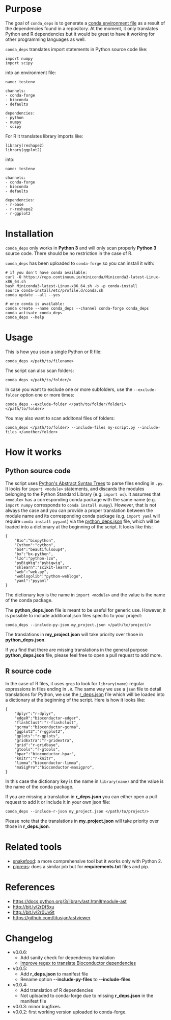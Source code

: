 # Purpose

The goal of `conda_deps` is to generate a [conda environment file](https://bit.ly/2THhLnA) as a result of
the dependencies found in a repository. At the moment, it only translates Python and R dependencies
but it would be great to have it working for other programming languages as well.

`conda_deps` translates import statements in Python source code like:

    import numpy
    import scipy

into an environment file:

    name: testenv
    
    channels:
    - conda-forge
    - bioconda
    - defaults

    dependencies:
    - python
    - numpy
    - scipy

For R it translates library imports like:

    library(reshape2)
    library(ggplot2)

into:

    name: testenv
    
    channels:
    - conda-forge
    - bioconda
    - defaults

    dependencies:
    - r-base
    - r-reshape2    
    - r-ggplot2

# Installation

`conda_deps` only works in **Python 3** and will only scan properly **Python 3** source code.
There should be no restriction in the case of R.

`conda_deps` has been uploaded to `conda-forge` so you can install it with:

    # if you don't have conda available:
    curl -O https://repo.continuum.io/miniconda/Miniconda3-latest-Linux-x86_64.sh
    bash Miniconda3-latest-Linux-x86_64.sh -b -p conda-install
    source conda-install/etc/profile.d/conda.sh 
    conda update --all --yes
    
    # once conda is available:
    conda create --name conda_deps --channel conda-forge conda_deps
    conda activate conda_deps
    conda_deps --help

# Usage

This is how you scan a single Python or R file:

    conda_deps </path/to/filename>
    
The script can also scan folders:

    conda_deps </path/to/folder/>
    
In case you want to exclude one or more subfolders, use the `--exclude-folder` option one or more times:

    conda_deps --exclude-folder </path/to/folder/folder1> </path/to/folder>

You may also want to scan additonal files of folders:

    conda_deps </path/to/folder> --include-files my-script.py --include-files </another/folder>
    
# How it works

## Python source code
    
The script uses [Python's Abstract Syntax Trees](https://docs.python.org/3/library/ast.html#module-ast)
to parse files ending in `.py`. It looks for `import <module>` statements, and discards the modules belonging to the
Python Standard Library (e.g. `import os`). It assumes that `<module>` has a corresponding conda package
with the same name (e.g. `import numpy` corresponds to `conda install numpy`). However, that is not
always the case and you can provide a proper translation between the module name and its corresponding
conda package (e.g. `import yaml` will require `conda install pyyaml`) via the 
[python_deps.json](https://github.com/cgat-developers/conda-deps/blob/master/conda_deps/python_deps.json) file, which
will be loaded into a dictionary at the beginning of the script. It looks like this:

    {
        "Bio":"biopython",
        "Cython":"cython",
        "bs4":"beautifulsoup4",
        "bx":"bx-python",
        "lzo":"python-lzo",
        "pyBigWig":"pybigwig",
        "sklearn":"scikit-learn",
        "web":"web.py",
        "weblogolib":"python-weblogo",
        "yaml":"pyyaml"
    }    

The dictionary key is the name in `import <module>` and the value is the name of the conda package. 

The **python_deps.json** file is meant to be useful for generic use. However, it is possible to include
additional json files specific to your project:

    conda_deps --include-py-json my_project.json </path/to/project/>

The translations in **my_project.json** will take priority over those in **python_deps.json**.

If you find that there are missing translations in the general purpose **python_deps.json** file, please
feel free to open a pull request to add more.

## R source code

In the case of R files, it uses `grep` to look for `library(name)` regular expressions in files ending in `.R`.
The same way we use a `json` file to detail translations for Python, 
we use the [r_deps.json](https://github.com/cgat-developers/conda-deps/blob/master/conda_deps/r_deps.json)
file which will be loaded into a dictionary at the beginning of the script. Here is how it looks like:

    {
        "dplyr":"r-dplyr",
        "edgeR":"bioconductor-edger",
        "flashClust":"r-flashclust",
        "gcrma":"bioconductor-gcrma",
        "ggplot2":"r-ggplot2",
        "gplots":"r-gplots",
        "gridExtra":"r-gridextra",
        "grid":"r-gridbase",
        "gtools":"r-gtools",
        "hpar":"bioconductor-hpar",
        "knitr":"r-knitr",
        "limma":"bioconductor-limma",
        "maSigPro":"bioconductor-masigpro",
    }

In this case the dictionary key is the name in `library(name)` and the value is the name of the conda package.

If you are missing a translation in **r_deps.json** you can either open a pull request to add it or include it
in your own json file:

    conda_deps --include-r-json my_project.json </path/to/project/>
    
Please note that the translations in **my_project.json** will take priority over those in **r_deps.json**.

# Related tools

* [snakefood](http://furius.ca/snakefood/): a more comprehensive tool but it works only with Python 2.
* [pipreqs](https://github.com/bndr/pipreqs): does a similar job but for **requirements.txt** files and pip.

# References

* https://docs.python.org/3/library/ast.html#module-ast
* http://bit.ly/2rDf5xu
* http://bit.ly/2r0Uv9t
* https://github.com/titusjan/astviewer

# Changelog

* v0.0.6:
  - Add sanity check for dependency translation
  - [Improve regex to translate Bioconductor dependencies](https://github.com/cgat-developers/conda-deps/pull/3)
* v0.0.5:
  - Add **r_deps.json** to manifest file
  - Rename option **--include-py-files** to **--include-files**
* v0.0.4: 
  - Add translation of R dependencies
  - Not uploaded to conda-forge due to missing **r_deps.json** in the manifest file
* v0.0.3: minor bugfixes.
* v0.0.2: first working version uploaded to conda-forge.
